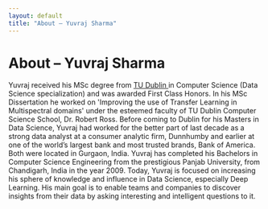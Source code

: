 ```yaml
---
layout: default
title: "About – Yuvraj Sharma"
---
```


<h1> About – Yuvraj Sharma </h1>

Yuvraj received his MSc degree from <a href="https://www.tudublin.ie/"> TU Dublin </a>  in Computer Science (Data Science specialization) and was awarded First Class Honors. In his MSc Dissertation he worked on 'Improving the use of Transfer Learning in Multispectral domains' under the esteemed faculty of TU Dublin Computer Science School, Dr. Robert Ross. Before coming to Dublin for his Masters in Data Science, Yuvraj had worked for the better part of last decade as a  strong data analyst at a consumer analytic firm, Dunnhumby and earlier at one of the world’s largest bank and most trusted brands, Bank of America. Both were located in Gurgaon, India. Yuvraj has completed his Bachelors in Computer Science Engineering from the prestigious Panjab University, from Chandigarh, India in the year 2009. 
Today, Yuvraj is focused on increasing his sphere of knowledge and influence in Data Science, especially Deep Learning. His main goal is to enable teams and companies to discover insights from their data by asking interesting and intelligent questions to it.

